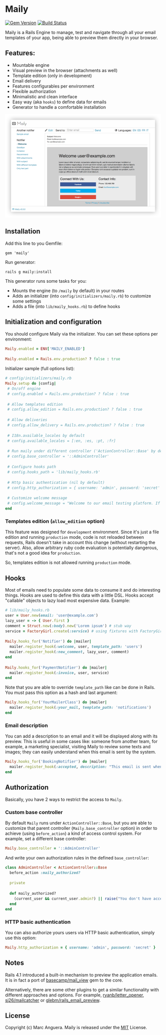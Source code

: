 # Maily

[![Gem Version](https://badge.fury.io/rb/maily.svg)](http://badge.fury.io/rb/maily) [![Build Status](https://travis-ci.org/markets/maily.svg?branch=master)](https://travis-ci.org/markets/maily)

Maily is a Rails Engine to manage, test and navigate through all your email templates of your app, being able to preview them directly in your browser.

## Features:

* Mountable engine
* Visual preview in the browser (attachments as well)
* Template edition (only in development)
* Email delivery
* Features configurables per environment
* Flexible authorization
* Minimalistic and clean interface
* Easy way (aka `hooks`) to define data for emails
* Generator to handle a comfortable installation

![](screenshot.png)

## Installation

Add this line to you Gemfile:

```
gem 'maily'
```

Run generator:

```
rails g maily:install
```

This generator runs some tasks for you:

* Mounts the engine (to `/maily` by default) in your routes
* Adds an initializer (into `config/initializers/maily.rb`) to customize some settings
* Adds a file (into `lib/maily_hooks.rb`) to define hooks

## Initialization and configuration

You should configure Maily via the initializer. You can set these options per environment:

```ruby
Maily.enabled = ENV['MAILY_ENABLED']

Maily.enabled = Rails.env.production? ? false : true
```

Initializer sample (full options list):

 ```ruby
# config/initializers/maily.rb
Maily.setup do |config|
  # On/off engine
  # config.enabled = Rails.env.production? ? false : true

  # Allow templates edition
  # config.allow_edition = Rails.env.production? ? false : true

  # Allow deliveries
  # config.allow_delivery = Rails.env.production? ? false : true

  # I18n.available_locales by default
  # config.available_locales = [:en, :es, :pt, :fr]

  # Run maily under different controller ('ActionController::Base' by default)
  # config.base_controller = '::AdminController'

  # Configure hooks path
  # config.hooks_path = 'lib/maily_hooks.rb'

  # Http basic authentication (nil by default)
  # config.http_authorization = { username: 'admin', password: 'secret' }

  # Customize welcome message
  # config.welcome_message = "Welcome to our email testing platform. If you have any problem, please contact support team at support@example.com."
end
```

### Templates edition (`allow_edition` option)

This feature was designed for `development` environment. Since it's just a file edition and running `production` mode, code is not reloaded between requests, Rails doesn't take in account this change (without restarting the server). Also, allow arbitrary ruby code evaluation is potentially dangerous, that's not a good idea for `production`.

So, templates edition is not allowed running `production` mode.

## Hooks

Most of emails need to populate some data to consume it and do interesting things. Hooks are used to define this data with a little DSL. Hooks accept "callable" objects to lazy load most expensive data. Example:

```ruby
# lib/maily_hooks.rb
user = User.new(email: 'user@example.com')
lazy_user = -> { User.first }
comment = Struct.new(:body).new('Lorem ipsum') # stub way
service = FactoryGirl.create(:service) # using fixtures with FactoryGirl

Maily.hooks_for('Notifier') do |mailer|
  mailer.register_hook(:welcome, user, template_path: 'users')
  mailer.register_hook(:new_comment, lazy_user, comment)
end

Maily.hooks_for('PaymentNotifier') do |mailer|
  mailer.register_hook(:invoice, user, service)
end
```

Note that you are able to override `template_path` like can be done in Rails. You must pass this option as a hash and last argument:

```ruby
Maily.hooks_for('YourMailerClass') do |mailer|
  mailer.register_hook(:your_mail, template_path: 'notifications')
end
```

### Email description

You can add a description to an email and it will be displayed along with its preview. This is useful in some cases like: someone from another team, for example, a marketing specialist, visiting Maily to review some texts and images; they can easily understand when this email is sent by the system.

```ruby
Maily.hooks_for('BookingNotifier') do |mailer|
  mailer.register_hook(:accepted, description: "This email is sent when a reservation has been accepted by the system." )
end
```

## Authorization

Basically, you have 2 ways to restrict the access to `Maily`.

### Custom base controller

By default `Maily` runs under `ActionController::Base`, but you are able to customize that parent controller (`Maily.base_controller` option) in order to achieve (using `before_action`) a kind of access control system. For example, set a different base controller:

```ruby
Maily.base_controller = '::AdminController'
```

And write your own authorization rules in the defined `base_controller`:

```ruby
class AdminController < ActionController::Base
  before_action :maily_authorized?

  private

  def maily_authorized?
    (current_user && current_user.admin?) || raise("You don't have access to this section!")
  end
end
```

### HTTP basic authentication

You can also authorize yours users via HTTP basic authentication, simply use this option:

```ruby
Maily.http_authorization = { username: 'admin', password: 'secret' }
```

## Notes

Rails 4.1 introduced a built-in mechanism to preview the application emails. It is in fact a port of [basecamp/mail_view](https://github.com/basecamp/mail_view) gem to the core.

Alternatively, there are some other plugins to get a similar functionality with different approaches and options. For example, [ryanb/letter_opener](https://github.com/ryanb/letter_opener), [sj26/mailcatcher](https://github.com/sj26/mailcatcher) or [glebm/rails_email_preview](https://github.com/glebm/rails_email_preview).

## License

Copyright (c) Marc Anguera. Maily is released under the [MIT](MIT-LICENSE) License.
